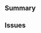 <!--
  Thanks for submitting a pull request!
  We appreciate you spending the time to work on these changes. Please provide enough information so that others can review your pull request.

  Before submitting a pull request, please make sure the following is done:

  1. A relevant issue exists and is open. If not, please open an issue first.
  2. Fork [the repository](https://github.com/altnext/iql) and create your branch from `main`.
  3. Run `yarn` in the repository root.
  4. If you've fixed a bug or added code that should be tested, add tests!
  5. Ensure the test suite passes (`yarn test`). Tip: `yarn test --watch TestName` is helpful in development.
  6. Make sure your code lints (`yarn lint`).
  7. Run the TypeScript type checks (`yarn type`).
  8. `Use conventional-commits` guidelines for commit messages and PR title. The developer tooling and status checks will help you here if you are unsure.
-->

## Summary

<!-- Explain the **motivation** for making this change. What existing problem does the pull request solve? -->

## Issues

<!-- Link to the issue(s?) this PR solves, with Fixes #ISSUE_NUMBER -->
